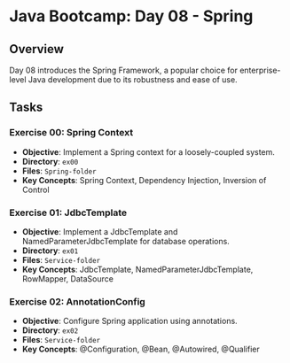 # Java Bootcamp: Day 08 - Spring

## Overview
Day 08 introduces the Spring Framework, a popular choice for enterprise-level Java development due to its robustness and ease of use.

## Tasks

### Exercise 00: Spring Context
- **Objective**: Implement a Spring context for a loosely-coupled system.
- **Directory**: `ex00`
- **Files**: `Spring-folder`
- **Key Concepts**: Spring Context, Dependency Injection, Inversion of Control

### Exercise 01: JdbcTemplate
- **Objective**: Implement a JdbcTemplate and NamedParameterJdbcTemplate for database operations.
- **Directory**: `ex01`
- **Files**: `Service-folder`
- **Key Concepts**: JdbcTemplate, NamedParameterJdbcTemplate, RowMapper, DataSource

### Exercise 02: AnnotationConfig
- **Objective**: Configure Spring application using annotations.
- **Directory**: `ex02`
- **Files**: `Service-folder`
- **Key Concepts**: @Configuration, @Bean, @Autowired, @Qualifier